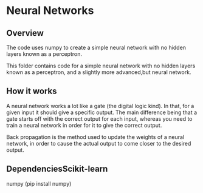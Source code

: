 # Neural Networks
## Overview
The code uses numpy to create a simple neural network with no hidden layers known as a perceptron.

This folder contains code for a simple neural network with no hidden layers known as a perceptron, and a slightly more advanced,but neural network.

## How it works
A neural network works a lot like a gate (the digital logic kind). In that, for a given input it should give a specific output. The main difference being that a gate starts off with the correct output for each input, whereas you need to train a neural network in order for it to give the correct output.

Back propagation is the method used to update the weights of a neural network, in order to cause the actual output to come closer to the desired output.

## DependenciesScikit-learn
numpy (pip install numpy)